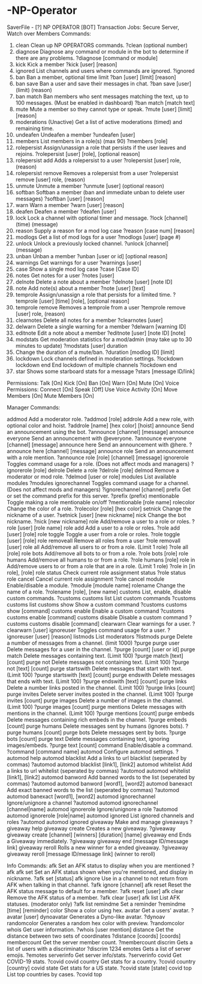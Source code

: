 # -NP-Operator
SaverFile - [?] NP OPERATOR [BOT] Transaction
Jobs: Secure Server, Watch over Members
  Commands: 

1. clean
Clean up NP OPERATORS commands.
?clean (optional number)
2. diagnose
Diagnose any command or module in the bot to determine if there are any problems.
?diagnose [command or module]
3. kick
Kick a member
?kick [user] [reason]
4. ignored
List channels and users where commands are ignored.
?ignored
5. ban
Ban a member, optional time limit
?ban [user] [limit] [reason]
6. ban save
Ban a user and save their messages in chat.
?ban save [user] (limit) (reason)
7. ban match
Ban members who sent messages matching the text, up to 100 messages. (Must be enabled in dashboard)
?ban match [match text]
8. mute
Mute a member so they cannot type or speak.
?mute [user] [limit] [reason]
9. moderations (Unactive)
Get a list of active moderations (timed) and remaining time.
10. undeafen
Undeafen a member
?undeafen [user]
11. members
List members in a role(s) (max 90)
?members [role]
12. rolepersist
Assign/unassign a role that persists if the user leaves and rejoins.
?rolepersist [user] [role], [optional reason]
13. rolepersist add
Adds a rolepersist to a user
?rolepersist [user] role, (reason)
14. rolepersist remove
Removes a rolepersist from a user
?rolepersist remove [user] role, (reason)
15. unmute
Unmute a member
?unmute [user] (optional reason)
16. softban
Softban a member (ban and immediate unban to delete user messages)
?softban [user] [reason]
17. warn
Warn a member
?warn [user] [reason]
18. deafen
Deafen a member
?deafen [user]
19. lock
Lock a channel with optional timer and message.
?lock [channel] (time) (message)
20. reason
Supply a reason for a mod log case
?reason [case num] [reason]
21. modlogs
Get a list of mod logs for a user
?modlogs [user] (page #)
22. unlock
Unlock a previously locked channel.
?unlock [channel] (message)
23. unban
Unban a member
?unban [user or id] [optional reason]
24. warnings
Get warnings for a user
?warnings [user]
25. case
Show a single mod log case
?case [Case ID]
26. notes
Get notes for a user
?notes [user]
27. delnote
Delete a note about a member
?delnote [user] [note ID]
28. note
Add note(s) about a member
?note [user] [text]
29. temprole
Assign/unassign a role that persists for a limited time.
?temprole [user] [time] [role], [optional reason]
30. temprole remove
Removes a temprole from a user
?temprole remove [user] role, (reason)
31. clearnotes
Delete all notes for a member
?clearnotes [user]
32. delwarn
Delete a single warning for a member
?delwarn [warning ID]
33. editnote
Edit a note about a member
?editnote [user] [note ID] [note]
34. modstats
Get moderation statistics for a mod/admin (may take up to 30 minutes to update)
?modstats [user]
duration
35. Change the duration of a mute/ban.
?duration [modlog ID] [limit]
36. lockdown
Lock channels defined in moderation settings.
?lockdown
lockdown end
End lockdown of multiple channels
?lockdown end
37. star
Shows some starboard stats for a message
?stars [message ID/link]

  Permissions: 
Talk [On]
Kick [On] 
Ban [On]
Warn [On]
Mute [On] 
 Voice Permissions:
Connect [On]
Speak [Off]
Use Voice Activity [On]
Move Members [On]
Mute Members [On]

Manager Commands: 

addmod
Add a moderator role.
?addmod [role]
addrole
Add a new role, with optional color and hoist.
?addrole [name] [hex color] [hoist]
announce
Send an announcement using the bot.
?announce [channel] [message]
announce everyone
Send an announcement with @everyone.
?announce everyone [channel] [message]
announce here
Send an announcement with @here.
?announce here [channel] [message]
announce role
Send an announcement with a role mention.
?announce role [role] [channel] [message]
ignorerole
Toggles command usage for a role. (Does not affect mods and managers)
?ignorerole [role]
delrole
Delete a role
?delrole [role]
delmod
Remove a moderator or mod role.
?delmod [user or role]
modules
List available modules
?modules
ignorechannel
Toggles command usage for a channel. (Does not affect mods and managers)
?ignorechannel [channel]
prefix
Get or set the command prefix for this server.
?prefix (prefix)
mentionable
Toggle making a role mentionable on/off
?mentionable [role name]
rolecolor
Change the color of a role.
?rolecolor [role] [hex color]
setnick
Change the nickname of a user.
?setnick [user] [new nickname]
nick
Change the bot nickname.
?nick [new nickname]
role
Add/remove a user to a role or roles.
?role [user] [role name]
role add
Add a user to a role or roles.
?role add [user] [role]
role toggle
Toggle a user from a role or roles.
?role toggle [user] [role]
role removeall
Remove all roles from a user
?role removall [user]
role all
Add/remove all users to or from a role. (Limit 1 role)
?role all [role]
role bots
Add/remove all bots to or from a role.
?role bots [role]
role humans
Add/remove all humans to or from a role.
?role humans [role]
role in
Add/remove users to or from a role that are in a role. (Limit 1 role)
?role in [in role], [role]
role status
Check current role assignment status
?role status
role cancel
Cancel current role assignment
?role cancel
module
Enable/disable a module.
?module [module name]
rolename
Change the name of a role.
?rolename [role], [new name]
customs
List, enable, disable custom commands.
?customs
customs list
List custom commands
?customs customs list
customs show
Show a custom command
?customs customs show [command]
customs enable
Enable a custom command
?customs customs enable [command]
customs disable
Disable a custom command
?customs customs disable [command]
clearwarn
Clear warnings for a user.
?clearwarn [user]
ignoreuser
Toggles command usage for a user.
?ignoreuser [user] [reason]
listmods
List moderators
?listmods
purge
Delete a number of messages from a channel. (limit 1000)
?purge
purge user
Delete messages for a user in the channel.
?purge [count] [user or id]
purge match
Delete messages containing text. (Limit 100)
?purge match [text] [count]
purge not
Delete messages not containing text. (Limit 100)
?purge not [text] [count]
purge startswith
Delete messages that start with text. (Limit 100)
?purge startswith [text] [count]
purge endswith
Delete messages that ends with text. (Limit 100)
?purge endswith [text] [count]
purge links
Delete a number links posted in the channel. (Limit 100)
?purge links [count]
purge invites
Delete server invites posted in the channel. (Limit 100)
?purge invites [count]
purge images
Delete a number of images in the channel. (Limit 100)
?purge images [count]
purge mentions
Delete messages with mentions in the channel. (Limit 100)
?purge mentions [count]
purge embeds
Delete messages containing rich embeds in the channel.
?purge embeds [count]
purge humans
Delete messages sent by humans (ignores bots).
?purge humans [count]
purge bots
Delete messages sent by bots.
?purge bots [count]
purge text
Delete messages containing text, ignoring images/embeds.
?purge text [count]
command
Enable/disable a command.
?command [command name]
automod
Configure automod settings.
?automod help
automod blacklist
Add a links to url blacklist (seperated by commas)
?automod automod blacklist [link1], [link2]
automod whitelist
Add a links to url whitelist (seperated by commas)
?automod automod whitelist [link1], [link2]
automod banword
Add banned words to the list (seperated by commas)
?automod automod banword [word1], [word2]
automod banexact
Add exact banned words to the list (seperated by commas)
?automod automod banexact [word1], [word2]
automod ignorechannel
Ignore/unignore a channel
?automod automod ignorechannel [channel|name]
automod ignorerole
Ignore/unignore a role
?automod automod ignorerole [role|name]
automod ignored
List ignored channels and roles
?automod automod ignored
giveaway
Make and manage giveaways
?giveaway help
giveaway create
Creates a new giveaway.
?giveaway giveaway create [channel] [winners] [duration] [name]
giveaway end
Ends a Giveaway immediately.
?giveaway giveaway end [message ID/message link]
giveaway reroll
Rolls a new winner for a ended giveaway.
?giveaway giveaway reroll [message ID/message link] (winner to reroll)

Info Commands: 
afk
Set an AFK status to display when you are mentioned
?afk
afk set
Set an AFK status shown when you're mentioned, and display in nickname.
?afk set [status]
afk ignore
Use in a channel to not return from AFK when talking in that channel.
?afk ignore [channel]
afk reset
Reset the AFK status message to default for a member.
?afk reset [user]
afk clear
Remove the AFK status of a member.
?afk clear [user]
afk list
List AFK statuses. (moderator only)
?afk list
remindme
Set a reminder
?remindme [time] [reminder]
color
Show a color using hex.
avatar
Get a users' avatar.
?avatar [user]
dynoavatar
Generates a Dyno-like avatar.
?dynoav
randomcolor
Generates a random hex color with preview.
?randomcolor
whois
Get user information.
?whois [user mention]
distance
Get the distance between two sets of coordinates
?distance [coords] [coords]
membercount
Get the server member count.
?membercount
discrim
Gets a list of users with a discriminator
?discrim 1234
emotes
Gets a list of server emojis.
?emotes
serverinfo
Get server info/stats.
?serverinfo
covid
Get COVID-19 stats.
?covid
covid country
Get stats for a country.
?covid country [country]
covid state
Get stats for a US state.
?covid state [state]
covid top
List top countries by cases.
?covid top
